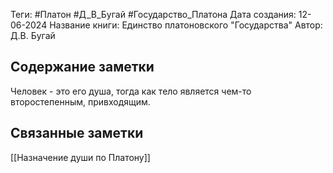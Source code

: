 Теги: #Платон #Д_В_Бугай #Государство_Платона
Дата создания: 12-06-2024
Название книги: Единство платоновского "Государства"
Автор: Д.В. Бугай
## Содержание заметки
Человек - это его душа, тогда как тело является чем-то второстепенным, привходящим.
## Связанные заметки
[[Назначение души по Платону]]

